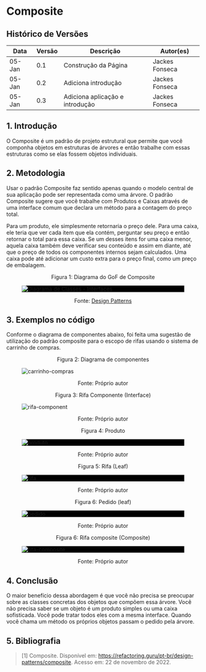 # Composite

## Histórico de Versões

| Data   | Versão | Descrição                       | Autor(es)      |
| ------ | ------ | ------------------------------- | -------------- |
| 05-Jan | 0.1    | Construção da Página            | Jackes Fonseca |
| 05-Jan | 0.2    | Adiciona introdução             | Jackes Fonseca |
| 05-Jan | 0.3    | Adiciona aplicação e introdução | Jackes Fonseca |

## 1. Introdução

O Composite é um padrão de projeto estrutural que permite que você componha objetos em estruturas de árvores e então trabalhe com essas estruturas como se elas fossem objetos individuais.

## 2. Metodologia

Usar o padrão Composite faz sentido apenas quando o modelo central de sua aplicação pode ser representada como uma árvore. O padrão Composite sugere que você trabalhe com Produtos e Caixas através de uma interface comum que declara um método para a contagem do preço total.

Para um produto, ele simplesmente retornaria o preço dele. Para uma caixa, ele teria que ver cada item que ela contém, perguntar seu preço e então retornar o total para essa caixa. Se um desses itens for uma caixa menor, aquela caixa também deve verificar seu conteúdo e assim em diante, até que o preço de todos os componentes internos sejam calculados. Uma caixa pode até adicionar um custo extra para o preço final, como um preço de embalagem.

<figure>
  <figcaption style="text-align: center !important">
    Figura 1: Diagrama do GoF de Composite
  </figcaption>

  <div style="background-color:#000">

  ![Diagrama de Classes - Interfaces](https://user-images.githubusercontent.com/53023400/210824670-121c6f87-b86f-4e03-986f-d0d3561e1d90.png)

  </div>

  <figcaption style="text-align: center !important">
    Fonte: <a href="https://refactoring.guru/pt-br/design-patterns/composite">Design Patterns</a>
  </figcaption>
</figure>

## 3. Exemplos no código

Conforme o diagrama de componentes abaixo, foi feita uma sugestão de utilização do padrão composite para o escopo de rifas usando o sistema de carrinho de compras.

<figure>
  <figcaption style="text-align: center !important">
    Figura 2: Diagrama de componentes
  </figcaption>

  ![carrinho-compras](https://user-images.githubusercontent.com/53023400/210902718-04109e26-2c1b-4460-b89f-56bdbe4886c7.png)

  <figcaption style="text-align: center !important">
    Fonte: Próprio autor
  </figcaption>
</figure>


<figure>
  <figcaption style="text-align: center !important">
    Figura 3: Rifa Componente (Interface)
  </figcaption>

  ![rifa-component](https://user-images.githubusercontent.com/53023400/210902779-5704171c-04a9-448c-8508-85c112369101.png)

  <figcaption style="text-align: center !important">
    Fonte: Próprio autor
  </figcaption>
</figure>


<figure>
  <figcaption style="text-align: center !important">
    Figura 4: Produto
  </figcaption>

  <div style="background-color:#000">

  ![produto](https://user-images.githubusercontent.com/53023400/210902908-91eb3ac5-a14b-4a06-a308-4f7e80ac50ba.png)

  </div>

  <figcaption style="text-align: center !important">
    Fonte: Próprio autor
  </figcaption>
</figure>

<figure>
  <figcaption style="text-align: center !important">
    Figura 5: Rifa (Leaf)
  </figcaption>

  <div style="background-color:#000">

  ![rifa](https://user-images.githubusercontent.com/53023400/210903001-8a9f5287-aacc-4c13-ab31-dff76544cbf3.png)

  </div>

  <figcaption style="text-align: center !important">
    Fonte: Próprio autor
  </figcaption>
</figure>


<figure>
  <figcaption style="text-align: center !important">
    Figura 6: Pedido (leaf)
  </figcaption>

  <div style="background-color:#000">

  ![pedido](https://user-images.githubusercontent.com/53023400/210904194-f296fba9-bb5e-49e9-8511-4008f347e35f.png)

  </div>

  <figcaption style="text-align: center !important">
    Fonte: Próprio autor
  </figcaption>
</figure>

<figure>
  <figcaption style="text-align: center !important">
    Figura 6: Rifa composite (Composite)
  </figcaption>

  <div style="background-color:#000">

  ![rifa-composite](https://user-images.githubusercontent.com/53023400/210904378-7b90846f-4f0f-4172-ac50-f7d82bcc6a88.png)

  </div>

  <figcaption style="text-align: center !important">
    Fonte: Próprio autor
  </figcaption>
</figure>

## 4. Conclusão
O maior benefício dessa abordagem é que você não precisa se preocupar sobre as classes concretas dos objetos que compõem essa árvore. Você não precisa saber se um objeto é um produto simples ou uma caixa sofisticada. Você pode tratar todos eles com a mesma interface. Quando você chama um método os próprios objetos passam o pedido pela árvore.

## 5. Bibliografia
> [1] Composite. Disponível em: <https://refactoring.guru/pt-br/design-patterns/composite>. Acesso em: 22 de novembro de 2022.
